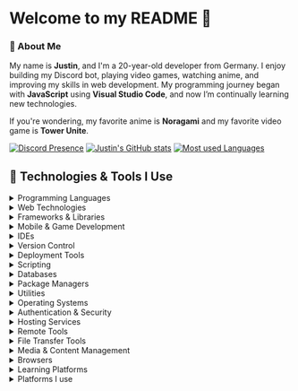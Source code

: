 # Welcome to my README 👋

### 📖 About Me

My name is **Justin**, and I'm a 20-year-old developer from Germany. I enjoy building my Discord bot, playing video games, watching anime, and improving my skills in web development. My programming journey began with **JavaScript** using **Visual Studio Code**, and now I’m continually learning new technologies.

If you're wondering, my favorite anime is **Noragami** and my favorite video game is **Tower Unite**.

[![Discord Presence](https://lanyard.cnrad.dev/api/402483602094555138)](https://discord.com/users/402483602094555138)
[![Justin's GitHub stats](https://github-readme-stats.vercel.app/api?username=newtox&show_icons=true&theme=tokyonight&hide_border=true&count_private=true)](https://github.com/anuraghazra/github-readme-stats)
[![Most used Languages](https://github-readme-stats.vercel.app/api/top-langs/?username=newtox&layout=compact&theme=tokyonight&hide_border=true)](https://github.com/anuraghazra/github-readme-stats)

## 🔧 Technologies & Tools I Use

<details>
<summary>Programming Languages</summary>

![C#](https://img.shields.io/badge/C%23-99CC00?style=for-the-badge&logo=sharp&logoColor=white)
![Dart](https://img.shields.io/badge/Dart-0175C2?style=for-the-badge&logo=dart&logoColor=white)
![Go](https://img.shields.io/badge/Go-00ADD8?style=for-the-badge&logo=go&logoColor=white)
![JavaScript](https://img.shields.io/badge/JavaScript-F7DF1E?style=for-the-badge&logo=javascript&logoColor=white)
![Lua](https://img.shields.io/badge/Lua-2C2D72?style=for-the-badge&logo=lua&logoColor=white)
![PHP](https://img.shields.io/badge/PHP-777BB4?style=for-the-badge&logo=php&logoColor=white)
![Python](https://img.shields.io/badge/Python-3776AB?style=for-the-badge&logo=python&logoColor=white)
![TypeScript](https://img.shields.io/badge/TypeScript-3178C6?style=for-the-badge&logo=typescript&logoColor=white)

</details>

<details>
<summary>Web Technologies</summary>

![HTML5](https://img.shields.io/badge/HTML5-E34F26?style=for-the-badge&logo=html5&logoColor=white)
![CSS3](https://img.shields.io/badge/CSS3-1572B6?style=for-the-badge&logo=css3&logoColor=white)
![Sass](https://img.shields.io/badge/Sass-CC6699?style=for-the-badge&logo=sass&logoColor=white)
![Markdown](https://img.shields.io/badge/Markdown-000000?style=for-the-badge&logo=markdown&logoColor=white)
![JSON](https://img.shields.io/badge/JSON-000000?style=for-the-badge&logo=json&logoColor=white)
![YAML](https://img.shields.io/badge/YAML-CB171E?style=for-the-badge&logo=yaml&logoColor=white)

</details>

<details>
<summary>Frameworks & Libraries</summary>

![.NET](https://img.shields.io/badge/.NET-512BD4?style=for-the-badge&logo=dotnet&logoColor=white)
![Astro](https://img.shields.io/badge/Astro-BC52EE?style=for-the-badge&logo=astro&logoColor=white)
![Bootstrap](https://img.shields.io/badge/Bootstrap-7952B3?style=for-the-badge&logo=bootstrap&logoColor=white)
![Django](https://img.shields.io/badge/Django-092E20?style=for-the-badge&logo=django&logoColor=white)
![Flask](https://img.shields.io/badge/Flask-000000?style=for-the-badge&logo=flask&logoColor=white)
![Electron](https://img.shields.io/badge/Electron-47848F?style=for-the-badge&logo=electron&logoColor=white)
![Flutter](https://img.shields.io/badge/Flutter-02569B?style=for-the-badge&logo=flutter&logoColor=white)
![Laravel](https://img.shields.io/badge/Laravel-FF2D20?style=for-the-badge&logo=laravel&logoColor=white)
![Next.js](https://img.shields.io/badge/Next.js-000000?style=for-the-badge&logo=nextdotjs&logoColor=white)
![Node.js](https://img.shields.io/badge/Node.js-5FA04E?style=for-the-badge&logo=nodedotjs&logoColor=white)
![PyTorch](https://img.shields.io/badge/PyTorch-EE4C2C?style=for-the-badge&logo=pytorch&logoColor=white)
![React](https://img.shields.io/badge/React-61DAFB?style=for-the-badge&logo=react&logoColor=white)
![Svelte](https://img.shields.io/badge/Svelte-FF3E00?style=for-the-badge&logo=svelte&logoColor=white)
![Tailwind CSS](https://img.shields.io/badge/Tailwind-06B6D4?style=for-the-badge&logo=tailwindcss&logoColor=white)

</details>

<details>
<summary>Mobile & Game Development</summary>

![Android Studio](https://img.shields.io/badge/Android%20Studio-3DDC84?style=for-the-badge&logo=androidstudio&logoColor=white)
![Godot](https://img.shields.io/badge/Godot-478CBF?style=for-the-badge&logo=godotengine&logoColor=white)
![Roblox Studio](https://img.shields.io/badge/Roblox%20Studio-00A2FF?style=for-the-badge&logo=robloxstudio&logoColor=white)

</details>

<details>
<summary>IDEs</summary>

![Notepad++](https://img.shields.io/badge/Notepad++-90E59A?style=for-the-badge&logo=notepadplusplus&logoColor=black)
![PhpStorm](https://img.shields.io/badge/PhpStorm-000000?style=for-the-badge&logo=phpstorm&logoColor=white)
![VSCodium](https://img.shields.io/badge/VSCodium-2F80ED?style=for-the-badge&logo=vscodium&logoColor=white)

</details>

<details>
<summary>Version Control</summary>

![Bitbucket](https://img.shields.io/badge/Bitbucket-0052CC?style=for-the-badge&logo=bitbucket&logoColor=white)
![Git](https://img.shields.io/badge/Git-F05032?style=for-the-badge&logo=git&logoColor=white)
![GitHub](https://img.shields.io/badge/GitHub-181717?style=for-the-badge&logo=github&logoColor=white)

</details>

<details>
<summary>Deployment Tools</summary>

![Docker](https://img.shields.io/badge/Docker-2496ED?style=for-the-badge&logo=docker&logoColor=white)
![Firebase](https://img.shields.io/badge/Firebase-DD2C00?style=for-the-badge&logo=firebase&logoColor=white)
![Heroku](https://img.shields.io/badge/Heroku-430098?style=for-the-badge&logo=heroku&logoColor=white)

</details>

<details>
<summary>Scripting</summary>

![Shell](https://img.shields.io/badge/Shell-4EAA25?style=for-the-badge&logo=gnu-bash&logoColor=white)

</details>

<details>
<summary>Databases</summary>

![MongoDB](https://img.shields.io/badge/MongoDB-47A248?style=for-the-badge&logo=mongodb&logoColor=white)
![MySQL](https://img.shields.io/badge/MySQL-4479A1?style=for-the-badge&logo=mysql&logoColor=white)
![PostgreSQL](https://img.shields.io/badge/PostgreSQL-4169E1?style=for-the-badge&logo=postgresql&logoColor=white)
![SQLite](https://img.shields.io/badge/SQLite-003B57?style=for-the-badge&logo=sqlite&logoColor=white)

</details>

<details>
<summary>Package Managers</summary>

![Composer](https://img.shields.io/badge/Composer-885630?style=for-the-badge&logo=composer&logoColor=white)
![Chocolatey](https://img.shields.io/badge/Chocolatey-80B5E3?style=for-the-badge&logo=chocolatey&logoColor=white)
![NPM](https://img.shields.io/badge/NPM-CB3837?style=for-the-badge&logo=npm&logoColor=white)
![NuGet](https://img.shields.io/badge/NuGet-004880?style=for-the-badge&logo=nuget&logoColor=white)
![pNPm](https://img.shields.io/badge/pNPm-69220?style=for-the-badge&logo=pnpm&logoColor=white)
![Yarn](https://img.shields.io/badge/Yarn-2C8EBB?style=for-the-badge&logo=yarn&logoColor=white)

</details>

<details>
<summary>Utilities</summary>

![Htop](https://img.shields.io/badge/htop-009020?style=for-the-badge&logo=htop&logoColor=white)
![IFTTT](https://img.shields.io/badge/IFTTT-000000?style=for-the-badge&logo=ifttt&logoColor=white)
![Notion](https://img.shields.io/badge/Notion-000000?style=for-the-badge&logo=notion&logoColor=white)
![Speedtest](https://img.shields.io/badge/Speedtest-141526?style=for-the-badge&logo=speedtest&logoColor=white)
![Termius](https://img.shields.io/badge/Termius-000000?style=for-the-badge&logo=termius&logoColor=white)
![XAMPP](https://img.shields.io/badge/XAMPP-FB7A24?style=for-the-badge&logo=xampp&logoColor=white)

</details>

<details>
<summary>Operating Systems</summary>

![Arch Linux](https://img.shields.io/badge/Arch%20Linux-1793D1?style=for-the-badge&logo=archlinux&logoColor=white)
![Kali Linux](https://img.shields.io/badge/Kali%20Linux-557C94?style=for-the-badge&logo=kalilinux&logoColor=white)
![Linux](https://img.shields.io/badge/Linux-FCC624?style=for-the-badge&logo=linux&logoColor=white)
![SteamOS](https://img.shields.io/badge/SteamOS-1A9FFF?style=for-the-badge&logo=steamdeck&logoColor=white)
![Ubuntu](https://img.shields.io/badge/Ubuntu-E95420?style=for-the-badge&logo=ubuntu&logoColor=white)
![Windows](https://img.shields.io/badge/Windows-0078D6?style=for-the-badge&logo=windows&logoColor=white)

</details>

<details>
<summary>Authentication & Security</summary>

![Authy](https://img.shields.io/badge/Authy-EC1C24?style=for-the-badge&logo=authy&logoColor=white)
![Dashlane](https://img.shields.io/badge/Dashlane-0E353D?style=for-the-badge&logo=dashlane&logoColor=white)
![Bitwarden](https://img.shields.io/badge/Bitwarden-175DDC?style=for-the-badge&logo=bitwarden&logoColor=white)
![Vaultwarden](https://img.shields.io/badge/Vaultwarden-000000?style=for-the-badge&logo=vaultwarden&logoColor=white)

</details>

<details>
<summary>Hosting Services</summary>

![Apache](https://img.shields.io/badge/Apache-D22128?style=for-the-badge&logo=apache&logoColor=white)
![Cloudflare](https://img.shields.io/badge/Cloudflare-F38020?style=for-the-badge&logo=cloudflare&logoColor=white)
![OVH](https://img.shields.io/badge/OVH-123F6D?style=for-the-badge&logo=ovh&logoColor=white)

</details>

<details>
<summary>Remote Tools</summary>

![AnyDesk](https://img.shields.io/badge/AnyDesk-EF443B?style=for-the-badge&logo=anydesk&logoColor=white)
![TeamViewer](https://img.shields.io/badge/TeamViewer-004680?style=for-the-badge&logo=teamviewer&logoColor=white)

</details>

<details>
<summary>File Transfer Tools</summary>

![FileZilla](https://img.shields.io/badge/FileZilla-BF0000?style=for-the-badge&logo=filezilla&logoColor=white)
![MediaFire](https://img.shields.io/badge/MediaFire-1299F3?style=for-the-badge&logo=mediafire&logoColor=white)

</details>

<details>
<summary>Media & Content Management</summary>

![Creative Commons](https://img.shields.io/badge/Creative%20Commons-EF9421?style=for-the-badge&logo=creativecommons&logoColor=white)
![CurseForge](https://img.shields.io/badge/CurseForge-F16436?style=for-the-badge&logo=curseforge&logoColor=white)
![Sourceforge](https://img.shields.io/badge/Sourceforge-FF6600?style=for-the-badge&logo=sourceforge&logoColor=white)

</details>

<details>
<summary>Browsers</summary>

![DuckDuckGo](https://img.shields.io/badge/DuckDuckGo-DE5833?style=for-the-badge&logo=duckduckgo&logoColor=white)
![Firefox](https://img.shields.io/badge/Firefox-FF7139?style=for-the-badge&logo=firefoxbrowser&logoColor=white)
![Tor Browser](https://img.shields.io/badge/Tor%20Browser-7D4698?style=for-the-badge&logo=torbrowser&logoColor=white)
![Vivaldi](https://img.shields.io/badge/Vivaldi-EF3939?style=for-the-badge&logo=vivaldi&logoColor=white)

</details>

<details>
<summary>Learning Platforms</summary>

![Fireship](https://img.shields.io/badge/Fireship-EB844E?style=for-the-badge&logo=fireship&logoColor=white)
![Stack Overflow](https://img.shields.io/badge/StackOverflow-F58025?style=for-the-badge&logo=stackoverflow&logoColor=white)
![Udemy](https://img.shields.io/badge/Udemy-A435F0?style=for-the-badge&logo=udemy&logoColor=white)
![W3Schools](https://img.shields.io/badge/W3Schools-04AA6D?style=for-the-badge&logo=w3schools&logoColor=white)

</details>

<details>
<summary>Platforms I use</summary>

![Battle.net](https://img.shields.io/badge/Battle.net-4381C3?style=for-the-badge&logo=battledotnet&logoColor=white)
![Bungie.net](https://img.shields.io/badge/Bungie.net-0075BB?style=for-the-badge&logo=bungie&logoColor=white)
![Crunchyroll](https://img.shields.io/badge/Crunchyroll-F47521?style=for-the-badge&logo=crunchyroll&logoColor=white)
![Epic Games](https://img.shields.io/badge/EpicGames-313131?style=for-the-badge&logo=epicgames&logoColor=white)
![GitHub](https://img.shields.io/badge/GitHub-181717?style=for-the-badge&logo=github&logoColor=white)
![League of Legends](https://img.shields.io/badge/LoL-C28F2C?style=for-the-badge&logo=leagueoflegends&logoColor=white)
![Nintendo](https://img.shields.io/badge/Nintendo-E60012?style=for-the-badge&logo=nintendo&logoColor=white)
![Nintendo 3DS](https://img.shields.io/badge/3DS-D12228?style=for-the-badge&logo=nintendo3ds&logoColor=white)
![Nintendo Switch](https://img.shields.io/badge/Switch-E60012?style=for-the-badge&logo=nintendoswitch&logoColor=white)
![PayPal](https://img.shields.io/badge/PayPal-003087?style=for-the-badge&logo=paypal&logoColor=white)
![Riot Games](https://img.shields.io/badge/Riot-EB0029?style=for-the-badge&logo=riotgames&logoColor=white)
![Rockstar Games](https://img.shields.io/badge/Rockstar-FCAF17?style=for-the-badge&logo=rockstargames&logoColor=white)
![Roblox](https://img.shields.io/badge/Roblox-000000?style=for-the-badge&logo=roblox&logoColor=white)
![Spotify](https://img.shields.io/badge/Spotify-1DB954?style=for-the-badge&logo=spotify&logoColor=white)
![Steam](https://img.shields.io/badge/Steam-000000?style=for-the-badge&logo=steam&logoColor=white)
![TeamSpeak](https://img.shields.io/badge/TeamSpeak-4B69B6?style=for-the-badge&logo=teamspeak&logoColor=white)
![Twitch](https://img.shields.io/badge/Twitch-9146FF?style=for-the-badge&logo=twitch&logoColor=white)
![X](https://img.shields.io/badge/X-000000?style=for-the-badge&logo=x&logoColor=white)
![Xbox](https://img.shields.io/badge/Xbox-06B632?style=for-the-badge&logo=xbox&logoColor=white)
![YouTube](https://img.shields.io/badge/YouTube-FF0000?style=for-the-badge&logo=x&youtube=white)
![YouTube Gaming](https://img.shields.io/badge/YouTubeGaming-FF0000?style=for-the-badge&logo=youtubegaming&logoColor=white)
![YouTube Shorts](https://img.shields.io/badge/YouTubeShorts-FF0000?style=for-the-badge&logo=youtubeshorts&logoColor=white)
![YouTube Studio](https://img.shields.io/badge/YouTubeStudio-FF0000?style=for-the-badge&logo=youtubestudio&logoColor=white)

</details>

</details>